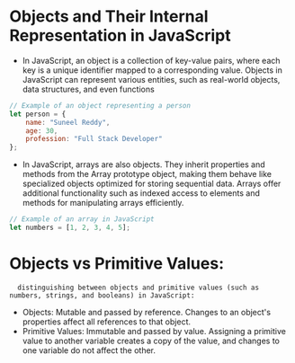 # Objects and Their Internal Representation in JavaScript

- In JavaScript, an object is a collection of key-value pairs, where each key is a unique identifier mapped to a corresponding value. Objects in JavaScript can represent various entities, such as real-world objects, data structures, and even functions

```javascript
// Example of an object representing a person
let person = {
    name: "Suneel Reddy",
    age: 30,
    profession: "Full Stack Developer"
};
```

- In JavaScript, arrays are also objects. They inherit properties and methods from the Array prototype object, making them behave like specialized objects optimized for storing sequential data. Arrays offer additional functionality such as indexed access to elements and methods for manipulating arrays efficiently.

```javascript
// Example of an array in JavaScript
let numbers = [1, 2, 3, 4, 5];
```

# Objects vs Primitive Values:

      distinguishing between objects and primitive values (such as numbers, strings, and booleans) in JavaScript:

- Objects: Mutable and passed by reference. Changes to an object's properties affect all references to that object.
- Primitive Values: Immutable and passed by value. Assigning a primitive value to another variable creates a copy of the value, and changes to one variable do not affect the other.